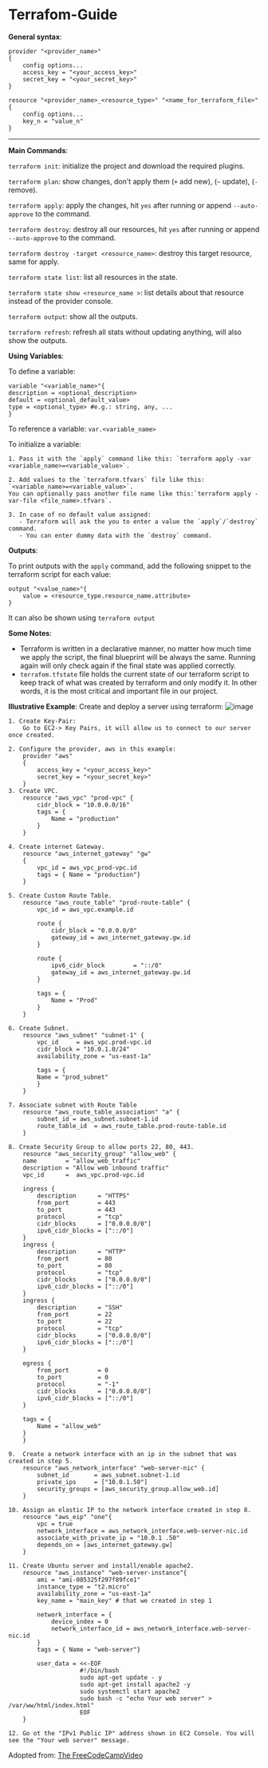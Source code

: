 # Terrafom-Guide

**General syntax**:

    provider "<provider_name>"
    {
        config options...
        access_key = "<your_access_key>"
        secret_key = "<your_secret_key>"
    }

    resource "<provider_name>_<resource_type>" "<name_for_terraform_file>"
    {
        config options...
        key_n = "value_n"
    }
---
**Main Commands**:

`terraform init`: initialize the project and download the required plugins.

`terraform plan`: show changes, don't apply them (`+` add new), (`~` update), (`-` remove).

`terraform apply`: apply the changes, hit `yes` after running or append `--auto-approve` to the command.

`terraform destroy`: destroy all our resources, hit `yes` after running or append `--auto-approve` to the command.

`terraform destroy -target <resource_name>`: destroy this target resource, same for apply.

`terraform state list`: list all resources in the state. 

`terraform state show <resource_name >`: list details about that resource instead of the provider console. 

`terraform output`: show all the outputs.

`terraform refresh`: refresh all stats without updating anything, will also show the outputs.

**Using Variables**:

To define a variable:
  
    variable "<variable_name>"{
    description = <optional_description>
    default = <optional_default_value>
    type = <optional_type> #e.g.: string, any, ...
    }

To reference a variable:
    `var.<variable_name>`

To initialize a variable:

    1. Pass it with the `apply` command like this: `terraform apply -var <variable_name>=<variable_value>`.
    
    2. Add values to the `terraform.tfvars` file like this: `<variable_name>=<variable_value>`. 
    You can optionally pass another file name like this:`terraform apply -var-file <file_name>.tfvars`. 
    
    3. In case of no default value assigned:
       - Terraform will ask the you to enter a value the `apply`/`destroy` command. 
       - You can enter dummy data with the `destroy` command.

**Outputs**:

To print outputs with the `apply` command, add the following snippet to the terraform script for each value:

    output "<value_name>"{
        value = <resource_type.resource_name.attribute>
    }

It can also be shown using `terraform output`

**Some Notes**:
- Terraform is written in a declarative manner, no matter how much time we apply the script, the final blueprint will be always the same. Running again will only check again if the final state was applied correctly.
- `terrafom.tfstate` file holds the current state of our terraform script to keep track of what was created by terraform and only modify it. In other words, it is the most critical and important file in our project.

**Illustrative Example**:
Create and deploy a server using terraform:
![image](https://user-images.githubusercontent.com/56788883/152759159-8cf52055-82d2-435e-a201-00178fc2a05e.png)

    1. Create Key-Pair:
        Go to EC2-> Key Pairs, it will allow us to connect to our server once created.
    
    2. Configure the provider, aws in this example:
        provider "aws"
        {
            access_key = "<your_access_key>"
            secret_key = "<your_secret_key>"
        }
    3. Create VPC.
        resource "aws_vpc" "prod-vpc" {
            cidr_block = "10.0.0.0/16"
            tags = {
                Name = "production"
            }
        }
    
    4. Create internet Gateway.
        resource "aws_internet_gateway" "gw"
        {
            vpc_id = aws_vpc_prod-vpc.id
            tags = { Name = "production"}
        } 
    
    5. Create Custom Route Table.
        resource "aws_route_table" "prod-route-table" {
            vpc_id = aws_vpc.example.id

            route {
                cidr_block = "0.0.0.0/0"
                gateway_id = aws_internet_gateway.gw.id
            }

            route {
                ipv6_cidr_block        = "::/0"
                gateway_id = aws_internet_gateway.gw.id
            }

            tags = {
                Name = "Prod"
            }
        }
    
    6. Create Subnet.
        resource "aws_subnet" "subnet-1" {
            vpc_id     = aws_vpc.prod-vpc.id
            cidr_block = "10.0.1.0/24"
            availability_zone = "us-east-1a"

            tags = {
            Name = "prod_subnet"
            }
        }
    
    7. Associate subnet with Route Table
        resource "aws_route_table_association" "a" {
            subnet_id = aws_subnet.subnet-1.id
            route_table_id  = aws_route_table.prod-route-table.id
        }
    
    8. Create Security Group to allow ports 22, 80, 443.
        resource "aws_security_group" "allow_web" {
        name        = "allow_web_traffic"
        description = "Allow web inbound traffic"
        vpc_id      =  aws_vpc.prod-vpc.id

        ingress {
            description      = "HTTPS"
            from_port        = 443
            to_port          = 443
            protocol         = "tcp"
            cidr_blocks      = ["0.0.0.0/0"]
            ipv6_cidr_blocks = ["::/0"]
        }
        ingress {
            description      = "HTTP"
            from_port        = 80
            to_port          = 80
            protocol         = "tcp"
            cidr_blocks      = ["0.0.0.0/0"]
            ipv6_cidr_blocks = ["::/0"]
        }
        ingress {
            description      = "SSH"
            from_port        = 22
            to_port          = 22
            protocol         = "tcp"
            cidr_blocks      = ["0.0.0.0/0"]
            ipv6_cidr_blocks = ["::/0"]
        }

        egress {
            from_port        = 0
            to_port          = 0
            protocol         = "-1"
            cidr_blocks      = ["0.0.0.0/0"]
            ipv6_cidr_blocks = ["::/0"]
        }

        tags = {
            Name = "allow_web"
        }
        }
    
    9.  Create a network interface with an ip in the subnet that was created in step 5.
        resource "aws_network_interface" "web-server-nic" {
            subnet_id       = aws_subnet.subnet-1.id
            private_ips     = ["10.0.1.50"]
            security_groups = [aws_security_group.allow_web.id]
        }
    
    10. Assign an elastic IP to the network interface created in step 8.
        resource "aws_eip" "one"{
            vpc = true
            network_interface = aws_network_interface.web-server-nic.id
            associate_with_private_ip = "10.0.1 .50"
            depends_on = [aws_internet_gateway.gw]
        }
    
    11. Create Ubuntu server and install/enable apache2.
        resource "aws_instance" "web-server-instance"{
            ami = "ami-085325f297f89fce1"
            instance_type = "t2.micro"
            availability_zone = "us-east-1a"
            key_name = "main_key" # that we created in step 1
            
            network_interface = {
                device_index = 0
                network_interface_id = aws_network_interface.web-server-nic.id
            }
            tags = { Name = "web-server"}
            
            user_data = <<-EOF
                        #!/bin/bash
                        sudo apt-get update - y
                        sudo apt-get install apache2 -y
                        sudo systemctl start apache2
                        sudo bash -c "echo Your web server" > /var/ww/html/index.html"
                        EOF
        }
    
    12. Go ot the "IPv1 Public IP" address shown in EC2 Console. You will see the "Your web server" message.

Adopted from: [The FreeCodeCampVideo](https://www.youtube.com/watch?v=SLB_c_ayRMo&ab_channel=freeCodeCamp.org)


